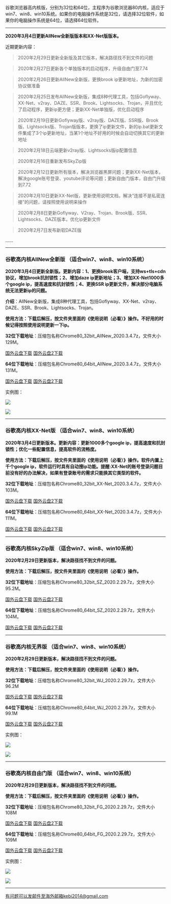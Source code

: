 谷歌浏览器高内核版，分别为32位和64位，主程序为谷歌浏览器80内核，适应于win7、win8、win10系统。如果你的电脑操作系统是32位，请选择32位软件，如果你的电脑操作系统是64位，请选择64位软件。

***

**2020年3月4日更新AllNew全新版版本和XX-Net版版本。**


近期更新内容：

> 2020年2月29日更新全新版及其它版本，解决路径找不到文件的问题

> 2020年2月27日更新各个单独版本的启动程序，升级自由门至7.74

> 2020年2月26日更新AllNew全新版，更换brook ip更新地址，为新的加密协议做准备

> 2020年2月25日发布AllNew全新版，集成8种代理工具，包括Goflyway、XX-Net、v2ray、DAZE、SSR、Brook、Lightsocks、Trojan，并且优化了启动程序，更新ip更方便；更新XX-Net单独版，优化启动程序

> 2020年2月19日更新Goflyway版、v2ray版、DAZE版、SSR版、Brook版、Lightsocks版、Trojan版版本，更换了ip更新文件，新的ip.bat更新文件集成了3个ip更新地址，当某1个地址不好用的时候会自动切换其它的更新地址

> 2020年2月18日云端更新v2ray版、Lightsocks版ip配置信息

> 2020年2月16日重新发布SkyZip版

> 2020年2月12日更新所有版本，解决浏览器黑屏问题；更新XX-Net版本，解决google账号登录、youtube评论等问题；更新自由门版本，自由门升级到7.72

> 2020年2月10日更新XX-Net版，更新使用说明文档，解决“连接不是私密连接”的问题，请按照使用说明来操作

> 2020年2月8日更新Goflyway、V2ray、Trojan、Brook版、SSR、Lightsocks、DAZE版本，优化ip更新文件

> 2020年2月7日发布新软DAZE版

......

***

### 谷歌高内核AllNew全新版  （适合win7、win8、win10系统）

**2020年3月4日更新全新版。更新内容：1、更换brook客户端，支持ws+tls+cdn协议，增加brook抗封锁性；2、增加daze ip更新地址；3、增加XX-Net1000多个google ip，提高速度和抗封锁性；4、更换SSR ip更新文件，解决部分电脑系统无法更新ip的问题。**

**介绍**：AllNew全新版，集成8种代理工具，包括Goflyway、XX-Net、v2ray、DAZE、SSR、Brook、Lightsocks、Trojan。

**使用方法：下载后解压，按文件夹里面的《使用说明（必看）》操作。不好用的时候记得按照使用说明更新一下ip。**

**32位下载地址**：压缩包名称Chrome80_32bit_AllNew_2020.3.4.7z，文件大小129M。

[国外云盘下载](http://www.freedown9.com/html/20200304-2/Chrome80_32bit_AllNew_2020.3.4.7z) 
[国外云盘2下载](http://108.61.224.82/20200304/Chrome80_32bit_AllNew_2020.3.4.7z) 

**64位下载地址**：压缩包名称Chrome80_64bit_AllNew_2020.3.4.7z，文件大小131M。

[国外云盘下载](http://www.freedown9.com/html/20200304-2/Chrome80_64bit_AllNew_2020.3.4.7z) 
[国外云盘2下载](http://108.61.224.82/20200304/Chrome80_64bit_AllNew_2020.3.4.7z) 

实例图：

![](https://raw.githubusercontent.com/Alvin9999/pac2/master/all1.jpg)

![](https://raw.githubusercontent.com/Alvin9999/pac2/master/all2.jpg)

***

### 谷歌高内核XX-Net版  （适合win7、win8、win10系统）

**2020年3月4日更新版本。更新内容：更新1000多个google ip，提高速度和抗封锁性；优化一些配置信息，提高软件的流畅度。**

**使用方法：下载后解压，按文件夹里面的《使用说明（必看）》操作。软件内置上千个google ip，软件运行时具有自动搜ip功能。提醒:XX-Net的账号登录问题目前没有好的办法解决，如果有登录账号的需求只能换其它类型的软件。**

**32位下载地址**：压缩包名称Chrome80_32bit_XX-Net_2020.3.4.7z，文件大小103M。

[国外云盘下载](http://www.freedown9.com/html/20200304-2/Chrome80_32bit_XX-Net_2020.3.4.7z) 
[国外云盘2下载](http://108.61.224.82/20200304/Chrome80_32bit_XX-Net_2020.3.4.7z) 

**64位下载地址**：压缩包名称Chrome80_64bit_XX-Net_2020.3.4.7z，文件大小111M。

[国外云盘下载](http://www.freedown9.com/html/20200304-2/Chrome80_64bit_XX-Net_2020.3.4.7z) 
[国外云盘2下载](http://108.61.224.82/20200304/Chrome80_64bit_XX-Net_2020.3.4.7z) 

***

### 谷歌高内核SkyZip版  （适合win7、win8、win10系统）

**2020年2月29日更新版本，解决路径找不到文件的问题。**

**使用方法：下载后解压，按文件夹里面的《使用说明（必看）》操作。**

**32位下载地址**：压缩包名称Chrome80_32bit_SZ_2020.2.29.7z，文件大小95.2M。

[国外云盘下载](http://www.freedown9.com/html/20202292/Chrome80_32bit_SZ_2020.2.29.7z) 
[国外云盘2下载](http://108.61.224.82/2020229/Chrome80_32bit_SZ_2020.2.29.7z) 

**64位下载地址**：压缩包名称Chrome80_64bit_SZ_2020.2.29.7z，文件大小104M。

[国外云盘下载](http://www.freedown9.com/html/20202292/Chrome80_64bit_SZ_2020.2.29.7z) 
[国外云盘2下载](http://108.61.224.82/2020229/Chrome80_64bit_SZ_2020.2.29.7z) 

***

### 谷歌高内核无界版  （适合win7、win8、win10系统）

**2020年2月29日更新版本，解决路径找不到文件的问题。**

**使用方法：下载后解压，按文件夹里面的《使用说明（必看）》操作。**

**32位下载地址**：压缩包名称Chrome80_32bit_WJ_2020.2.29.7z，文件大小96.2M

[国外云盘下载](http://www.freedown9.com/html/20202292/Chrome80_32bit_WJ_2020.2.29.7z) 
[国外云盘2下载](http://108.61.224.82/2020229/Chrome80_32bit_WJ_2020.2.29.7z) 

**64位下载地址**：压缩包名称Chrome80_64bit_WJ_2020.2.29.7z，文件大小99.1M

[国外云盘下载](http://www.freedown9.com/html/20202292/Chrome80_64bit_WJ_2020.2.29.7z) 
 [国外云盘2下载](http://108.61.224.82/2020229/Chrome80_64bit_WJ_2020.2.29.7z) 

实例图：

![](https://raw.githubusercontent.com/Alvin9999/pac2/master/softimag/75wj.PNG)

![](https://raw.githubusercontent.com/Alvin9999/PAC/master/download/61wujie1.PNG)


***

### 谷歌高内核自由门版  （适合win7、win8、win10系统）

**2020年2月29日更新版本，解决路径找不到文件的问题。**

**使用方法：下载后解压，按文件夹里面的《使用说明（必看）》操作。**

**32位下载地址**：压缩包名称Chrome80_32bit_FG_2020.2.29.7z，文件大小108M

[国外云盘下载](http://www.freedown9.com/html/20202292/Chrome80_32bit_FG_2020.2.29.7z) 
[国外云盘2下载](http://108.61.224.82/2020229/Chrome80_32bit_FG_2020.2.29.7z) 

**64位下载地址**：压缩包名称Chrome80_64bit_FG_2020.2.29.7z，文件大小109M

[国外云盘下载](http://www.freedown9.com/html/20202292/Chrome80_64bit_FG_2020.2.29.7z)
[国外云盘2下载](http://108.61.224.82/2020229/Chrome80_64bit_FG_2020.2.29.7z) 

实例图：

![](https://raw.githubusercontent.com/Alvin9999/pac2/master/softimag/75fg.PNG)

![](https://raw.githubusercontent.com/Alvin9999/PAC/master/download/61freegate1.PNG)

***

有问题可以发邮件至海外邮箱kebi2014@gmail.com